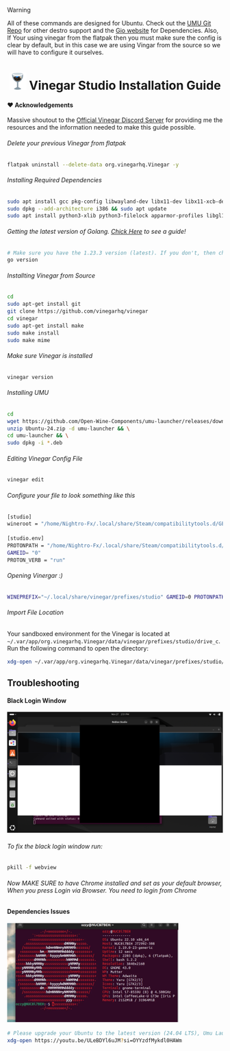 > [!WARNING] 
>All of these commands are designed for Ubuntu. Check out the [UMU Git Repo](https://github.com/Open-Wine-Components/umu-launcher?tab=readme-ov-file#building) for other destro support and the [Gio website](https://gioui.org/doc/install/linux) for Dependencies. Also, If Your using vinegar from the flatpak then you must make sure the config is clear by default, but in this case we are using Vingar from the source so we will have to configure it ourselves.
<!DOCTYPE html>
<html lang="en">
<head>
    <meta charset="UTF-8">
    <meta name="viewport" content="width=device-width, initial-scale=1.0">
</head>
<body>
    <h1 align="center">
        <img src="https://github.com/Nightro-Fx/Vinegar-Guide/blob/main/img/Vinegar.png" width="40" alt="Logo"/> 
        Vinegar Studio Installation Guide
    </h1>
</html>

#### ❤️ Acknowledgements  
Massive shoutout to the [Official Vinegar Discord Server](https://discord.gg/vinegarhq-1069506340973707304) for providing me the resources and the information needed to make this guide possible.

###### Delete your previous Vinegar from flatpak
```bash
flatpak uninstall --delete-data org.vinegarhq.Vinegar -y
```
###### Installing Required Dependencies
```bash
sudo apt install gcc pkg-config libwayland-dev libx11-dev libx11-xcb-dev libxkbcommon-x11-dev libgles2-mesa-dev libegl1-mesa-dev libffi-dev libxcursor-dev libvulkan-dev
sudo dpkg --add-architecture i386 && sudo apt update
sudo apt install python3-xlib python3-filelock apparmor-profiles libgl1-mesa-dri:i386 libglx-mesa0:i386
```

###### Getting the latest version of Golang. [Chick Here](https://github.com/Nightro-Fx/Golang-Installation-Guide) to see a guide!
```bash
# Make sure you have the 1.23.3 version (latest). If you don't, then check out the link above.
go version
```

###### Installting Vinegar from Source
```bash
cd
sudo apt-get install git
git clone https://github.com/vinegarhq/vinegar
cd vinegar
sudo apt-get install make
sudo make install
sudo make mime
```
###### Make sure Vinegar is installed
```bash
vinegar version
```

###### Installing UMU
```bash
cd
wget https://github.com/Open-Wine-Components/umu-launcher/releases/download/1.1.4/Ubuntu-24.zip -O Ubuntu-24.zip && \
unzip Ubuntu-24.zip -d umu-launcher && \
cd umu-launcher && \
sudo dpkg -i *.deb
```

###### Editing Vinegar Config File
```bash
vinegar edit
```
###### Configure your file to look something like this
```bash
[studio]
wineroot = "/home/Nightro-Fx/.local/share/Steam/compatibilitytools.d/GE-Proton9-25"

[studio.env]
PROTONPATH = "/home/Nightro-Fx/.local/share/Steam/compatibilitytools.d/GE-Proton9-25"
GAMEID= "0"
PROTON_VERB = "run"
```

###### Opening Vinergar :)
```bash
WINEPREFIX="~/.local/share/vinegar/prefixes/studio" GAMEID=0 PROTONPATH=GE-Proton umu-run "$(find ~/.local/share/vinegar/versions/ -name "RobloxStudioBeta.exe")"
```

###### Import File Location
Your sandboxed environment for the Vinegar is located at `~/.var/app/org.vinegarhq.Vinegar/data/vinegar/prefixes/studio/drive_c`. 
Run the following command to open the directory:
```bash
xdg-open ~/.var/app/org.vinegarhq.Vinegar/data/vinegar/prefixes/studio/drive_c
```

## Troubleshooting
#### Black Login Window
<img src="https://github.com/Nightro-Fx/Vinegar-Guide/blob/main/img/Black_Login_Window.png" width="600" alt="Problem"/> 

###### To fix the black login window run:
```bash
pkill -f webview
```

###### Now MAKE SURE to have Chrome installed and set as your default browser, When you press *Login via Browser*. You need to login from Chrome

#### Dependencies Issues
<img src="https://github.com/Nightro-Fx/Vinegar-Guide/blob/main/img/Neofetch.png" width="400" alt="Problem"/> 

```bash
# Please upgrade your Ubuntu to the latest version (24.04 LTS), Umu Launcher is NOT made for older versions
xdg-open https://youtu.be/ULeBDYl6uJM?si=OYYzdfMykdl0HAWm
```
